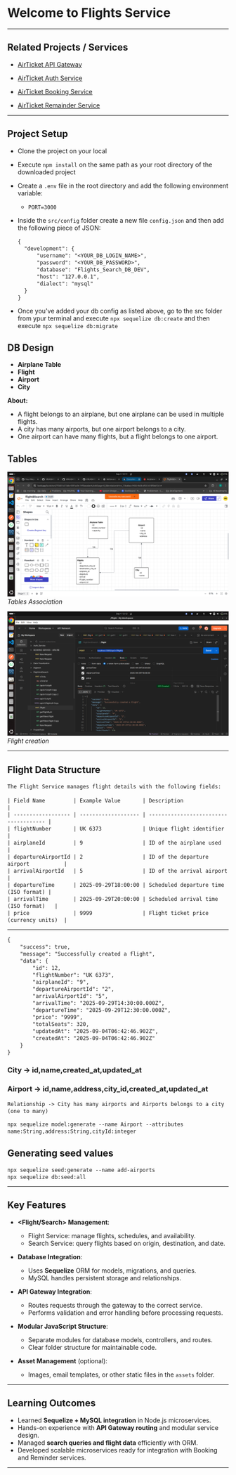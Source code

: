 # Welcome to Flights Service

---

## Related Projects / Services

- [AirTicket API Gateway](https://github.com/VIKASH1596KUMARKHARWAR/AirTicket_API_GATEWAY)

- [AirTicket Auth Service](https://github.com/VIKASH1596KUMARKHARWAR/Auth_Service)

- [AirTicket Booking Service](https://github.com/VIKASH1596KUMARKHARWAR/AirTicket_BookingService)

- [AirTicket Remainder Service](https://github.com/VIKASH1596KUMARKHARWAR/AirTicket_RemainderService)

---

## Project Setup

- Clone the project on your local
- Execute `npm install` on the same path as your root directory of the downloaded project
- Create a `.env` file in the root directory and add the following environment variable:

  - `PORT=3000`

- Inside the `src/config` folder create a new file `config.json` and then add the following piece of JSON:

  ```
  {
    "development": {
        "username": "<YOUR_DB_LOGIN_NAME>",
        "password": "<YOUR_DB_PASSWORD>",
        "database": "Flights_Search_DB_DEV",
        "host": "127.0.0.1",
        "dialect": "mysql"
    }
  }
  ```

- Once you've added your db config as listed above, go to the src folder from ypur terminal and execute `npx sequelize db:create`
  and then execute `npx sequelize db:migrate`

## DB Design

- **Airplane Table**
- **Flight**
- **Airport**
- **City**

**About:**

- A flight belongs to an airplane, but one airplane can be used in multiple flights.
- A city has many airports, but one airport belongs to a city.
- One airport can have many flights, but a flight belongs to one airport.

## Tables

![Tables Association](assets/image.png)  
_Tables Association_

![Create Flight ](assets/createFight.png)  
_Flight creation_

---

## Flight Data Structure

```
The Flight Service manages flight details with the following fields:

| Field Name         | Example Value       | Description                           |
| ------------------ | ------------------- | ------------------------------------- |
| flightNumber       | UK 6373             | Unique flight identifier              |
| airplaneId         | 9                   | ID of the airplane used               |
| departureAirportId | 2                   | ID of the departure airport           |
| arrivalAirportId   | 5                   | ID of the arrival airport             |
| departureTime      | 2025-09-29T18:00:00 | Scheduled departure time (ISO format) |
| arrivalTime        | 2025-09-29T20:00:00 | Scheduled arrival time (ISO format)   |
| price              | 9999                | Flight ticket price (currency units)  |
```

---

```
{
    "success": true,
    "message": "Successfully created a flight",
    "data": {
        "id": 12,
        "flightNumber": "UK 6373",
        "airplaneId": "9",
        "departureAirportId": "2",
        "arrivalAirportId": "5",
        "arrivalTime": "2025-09-29T14:30:00.000Z",
        "departureTime": "2025-09-29T12:30:00.000Z",
        "price": "9999",
        "totalSeats": 320,
        "updatedAt": "2025-09-04T06:42:46.902Z",
        "createdAt": "2025-09-04T06:42:46.902Z"
    }
}
```

### City -> id,name,created_at,updated_at

### Airport -> id,name,address,city_id,created_at,updated_at

    Relationship -> City has many airports and Airports belongs to a city (one to many)

```
npx sequelize model:generate --name Airport --attributes name:String,address:String,cityId:integer
```

## Generating seed values

```
npx sequelize seed:generate --name add-airports
npx sequelize db:seed:all

```

---

## Key Features

- **<Flight/Search> Management**:

  - Flight Service: manage flights, schedules, and availability.
  - Search Service: query flights based on origin, destination, and date.

- **Database Integration**:

  - Uses **Sequelize** ORM for models, migrations, and queries.
  - MySQL handles persistent storage and relationships.

- **API Gateway Integration**:

  - Routes requests through the gateway to the correct service.
  - Performs validation and error handling before processing requests.

- **Modular JavaScript Structure**:

  - Separate modules for database models, controllers, and routes.
  - Clear folder structure for maintainable code.

- **Asset Management** (optional):
  - Images, email templates, or other static files in the `assets` folder.

---

## Learning Outcomes

- Learned **Sequelize + MySQL integration** in Node.js microservices.
- Hands-on experience with **API Gateway routing** and modular service design.
- Managed **search queries and flight data** efficiently with ORM.
- Developed scalable microservices ready for integration with Booking and Reminder services.

---
